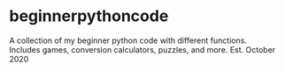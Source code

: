 # beginnerpythoncode
A collection of my beginner python code with different functions.   
Includes games, conversion calculators, puzzles, and more.
Est. October 2020
